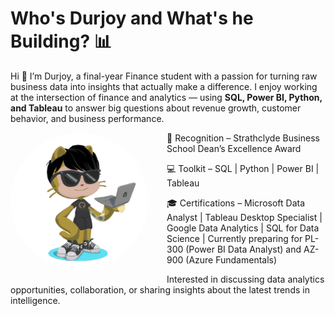 # Who's Durjoy and What's he Building? 📊

Hi 👋 I’m Durjoy, a final-year Finance student with a passion for turning raw business data into insights that actually make a difference. I enjoy working at the intersection of finance and analytics — using **SQL, Power BI, Python, and Tableau** to answer big questions about revenue growth, customer behavior, and business performance.

<img align="left" src="https://github.com/durjoyliw/durjoyliw/blob/b7c5e2f3e4b1741fe7bfd37a7600ca8d8bdcb177/72977219.png" width="220px" height="220px" style="border-radius: 50%; margin-right: 30px; margin-bottom: 20px;"/>

🎉 Recognition – Strathclyde Business School Dean’s Excellence Award

💻 Toolkit – SQL | Python | Power BI | Tableau

🎓 Certifications – Microsoft Data Analyst | Tableau Desktop Specialist | Google Data Analytics | SQL for Data Science | Currently preparing for PL-300 (Power BI Data Analyst) and AZ-900 (Azure Fundamentals)

Interested in discussing data analytics opportunities, collaboration, or sharing insights about the latest trends in intelligence.

